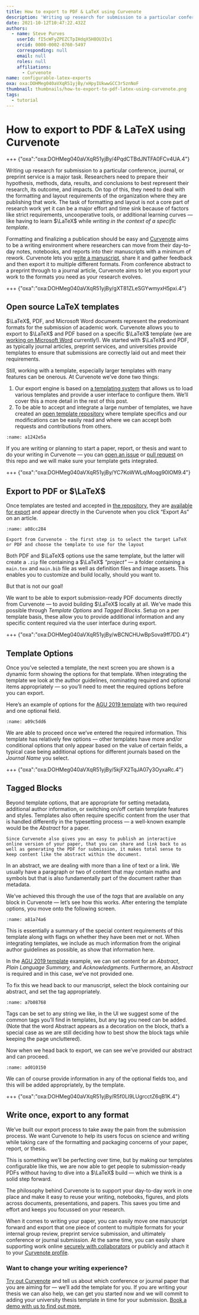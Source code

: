 ```yaml
---
title: How to export to PDF & LaTeX using Curvenote
description: 'Writing up research for submission to a particular conference, journal, or preprint service is a major task. Exporting to a PDF should be easy!'
date: 2021-10-12T10:47:22.432Z
authors:
  - name: Steve Purves
    userId: fI5cWFyZPEZCTpIHdqX5H8OU3Iv1
    orcid: 0000-0002-0760-5497
    corresponding: null
    email: null
    roles: null
    affiliations:
      - Curvenote
name: configurable-latex-exports
oxa: oxa:DOHMeg040aVXqR51yjBy/xHpyIUkwwGCC3r5znNoF
thumbnail: thumbnails/how-to-export-to-pdf-latex-using-curvenote.png
tags:
  - tutorial
---
```


# How to export to PDF & LaTeX using Curvenote

+++ {"oxa":"oxa:DOHMeg040aVXqR51yjBy/4PqdCTBdJNTFA0FCv4UA.4"}

Writing up research for submission to a particular conference, journal, or preprint service is a major task. Researchers need to prepare their hypothesis, methods, data, results, and conclusions to best represent their research, its outcome, and impacts. On top of this, they need to deal with the formatting and layout requirements of the organization where they are publishing that work. The task of formatting and layout is not a core part of research work yet it can be a major effort and time sink because of factors like strict requirements, uncooperative tools, or additional learning curves — like having to learn $\LaTeX$ while _writing in the context of a specific template_.

Formatting and finalizing a publication should be easy and [Curvenote](https://curvenote.com/why) aims to be a writing environment where researchers can move from their day-to-day notes, notebooks, and reports into their manuscripts with a minimum of rework. Curvenote lets you [write a manuscript](https://curvenote.com/for/writing), share it and gather feedback and then export it to multiple different formats. From conference abstract to a preprint through to a journal article, Curvenote aims to let you export your work to the formats you need as your research evolves.

+++ {"oxa":"oxa:DOHMeg040aVXqR51yjBy/gXT81ZLeSGYwmyxH5pxi.4"}

## Open source LaTeX templates

$\LaTeX$, PDF, and Microsoft Word documents represent the predominant formats for the submission of academic work. Curvenote allows you to export to $\LaTeX$ and PDF based on a specific $\LaTeX$ template (we are [working on Microsoft Word](https://twitter.com/stevejpurves/status/1442568085156728841) currently!). We started with $\LaTeX$ and PDF, as typically journal articles, preprint services, and universities provide templates to ensure that submissions are correctly laid out and meet their requirements.

Still, working with a template, especially larger templates with many features can be onerous. At Curvenote we’ve done two things:

1. Our export engine is based on [a templating system](https://github.com/curvenote/curvenote-template) that allows us to load various templates and provide a user interface to configure them. We’ll cover this a more detail in the rest of this post.
2. To be able to accept and integrate a large number of templates, we have created an [open template repository](https://github.com/curvenote/templates) where template specifics and our modifications can be easily read and where we can accept both requests and contributions from others.

```{figure} images/DOHMeg040aVXqR51yjBy-I2hAANCRy3zsvxrQ25xY-v1.png
:name: a1242e5a
```

If you are writing or planning to start a paper, report, or thesis and want to do your writing in Curvenote — you can [open an issue](https://github.com/curvenote/templates/issues) or [pull request](https://github.com/curvenote/templates/pulls) on this repo and we will make sure your template gets integrated.

+++ {"oxa":"oxa:DOHMeg040aVXqR51yjBy/YC7KoWWLqIMoqg90lOM9.4"}

## Export to PDF or $\LaTeX$

Once templates are tested and accepted in [the repository,](https://github.com/curvenote/templates) they are [available for export](https://curvenote.com/templates) and appear directly in the Curvenote when you click “Export As” on an article.

```{figure} images/DOHMeg040aVXqR51yjBy-yWfLepiDcUHnK8Lor18w-v4.png
:name: a08cc284

Export from Curvenote - the first step is to select the target LaTeX or PDF and choose the template to use for the layout
```

Both PDF and $\LaTeX$ options use the same template, but the latter will create a `.zip` file containing a $\LaTeX$ _“project”_ — a folder containing a `main.tex` and `main.bib` file as well as definition files and image assets. This enables you to customize and build locally, should you want to.

But that is not our goal!

We want to be able to export submission-ready PDF documents directly from Curvenote — to avoid building $\LaTeX$ locally at all. We’ve made this possible through _Template Options_ and _Tagged Blocks_. Setup on a per template basis, these allow you to provide additional information and any specific content required via the user interface during export.

+++ {"oxa":"oxa:DOHMeg040aVXqR51yjBy/wBCNCHUwBpSova9ff7DD.4"}

## Template Options

Once you’ve selected a template, the next screen you are shown is a dynamic form showing the options for that template. When integrating the template we look at the author guidelines, nominating required and optional items appropriately — so you’ll need to meet the required options before you can export.

Here’s an example of options for the [AGU 2019 template](https://curvenote.com/templates/agu2019) with two required and one optional field.

```{figure} images/DOHMeg040aVXqR51yjBy-yt0BZL4jK2SjXDxV3Msz-v1.gif
:name: a09c5dd6
```

We are able to proceed once we’ve entered the required information. This template has relatively few options — other templates have more and/or conditional options that only appear based on the value of certain fields, a typical case being additional options for different journals based on the _Journal Name_ you select.

+++ {"oxa":"oxa:DOHMeg040aVXqR51yjBy/5kjFX2TqJA07y3OyxaRc.4"}

## Tagged Blocks

Beyond template options, that are appropriate for setting metadata, additional author information, or switching on/off certain template features and styles. Templates also often require specific content from the user that is handled differently in the typesetting process — a well-known example would be the _Abstract_ for a paper.

```{margin}
Since Curvenote also gives you an easy to publish an interactive online version of your paper, that you can share and link back to as well as generating the PDF for submission, it makes total sense to keep content like the abstract within the document.

```

In an abstract, we are dealing with more than a line of text or a link. We usually have a paragraph or two of content that may contain maths and symbols but that is also fundamentally part of the document rather than metadata.

We’ve achieved this through the use of the _tags_ that are available on any block in Curvenote — let’s see how this works. After entering the template options, you move onto the following screen.

```{figure} images/DOHMeg040aVXqR51yjBy-OxV1wcJfFoid2rbjCNxn-v1.png
:name: a81a74a6
```

This is essentially a summary of the special content requirements of this template along with flags on whether they have been met or not. When integrating templates, we include as much information from the original author guidelines as possible, as show that information here.

In the [AGU 2019 template](https://curvenote.com/templates/agu2019) example, we can set content for an _Abstract_, _Plain Language Summary,_ and _Acknowledgments_. Furthermore, an _Abstract_ is required and in this case, we’ve not provided one.

To fix this we head back to our manuscript, select the block containing our abstract, and set the tag appropriately.

```{figure} images/DOHMeg040aVXqR51yjBy-YKoYsveI091oLgtjF7EO-v1.gif
:name: a7b08768
```

Tags can be set to any string we like, in the UI we suggest some of the common tags you’ll find in templates, but any tag you need can be added. (Note that the word Abstract appears as a decoration on the block, that’s a special case as we are still deciding how to best show the block tags while keeping the page uncluttered).

Now when we head back to export, we can see we’ve provided our abstract and can proceed.

```{figure} images/DOHMeg040aVXqR51yjBy-HVG2axlvRwbEAfk4gAgl-v1.png
:name: ad010150
```

We can of course provide information in any of the optional fields too, and this will be added appropriately, by the template.

+++ {"oxa":"oxa:DOHMeg040aVXqR51yjBy/R5f0Ll9LUgrcctZ6qB1K.4"}

## Write once, export to any format

We’ve built our export process to take away the pain from the submission process. We want Curvenote to help its users focus on science and writing while taking care of the formatting and packaging concerns of your paper, report, or thesis.

This is something we’ll be perfecting over time, but by making our templates configurable like this, we are now able to get people to submission-ready PDFs without having to dive into a $\LaTeX$ build — which we think is a solid step forward.

The philosophy behind Curvenote is to support your day-to-day work in one place and make it easy to reuse your writing, notebooks, figures, and plots across documents, presentations, and papers. This saves you time and effort and keeps you focussed on your research.

When it comes to writing your paper, you can easily move one manuscript forward and export that one piece of content to multiple formats for your internal group review, preprint service submission, and ultimately conference or journal submission. At the same time, you can easily share supporting work online [securely with collaborators](https://curvenote.com/@curvenote/getting-started/collaboration) or publicly and attach it to your [Curvenote profile](https://curvenote.com/@curvenote/getting-started/your-profile).

### Want to change your writing experience?

[Try out Curvenote](https://curvenote.com/signup) and tell us about which conference or journal paper that you are aiming for — we’ll add the template for you. If you are writing your thesis we can also help, we can get you started now and we will commit to adding your university thesis template in time for your submission. [Book a demo with us to find out more.](https://curvenote.com/demo)
